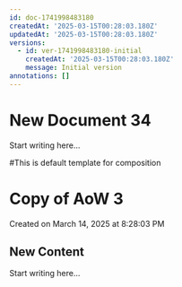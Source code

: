 ```yaml
---
id: doc-1741998483180
createdAt: '2025-03-15T00:28:03.180Z'
updatedAt: '2025-03-15T00:28:03.180Z'
versions:
  - id: ver-1741998483180-initial
    createdAt: '2025-03-15T00:28:03.180Z'
    message: Initial version
annotations: []
---
```

# New Document 34

Start writing here...

#This is default template for composition

# Copy of AoW 3

Created on March 14, 2025 at 8:28:03 PM



## New Content

Start writing here...
